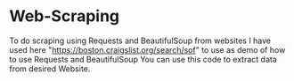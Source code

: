 # Web-Scraping
To do scraping using Requests and BeautifulSoup from websites
I have used here "https://boston.craigslist.org/search/sof" to use as demo of how to use Requests and BeautifulSoup
You can use this code to extract data from desired Website.
